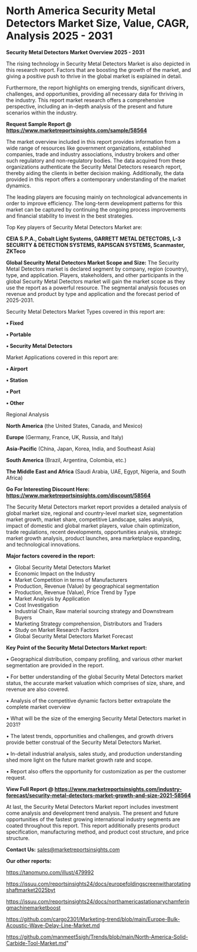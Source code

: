 # North America Security Metal Detectors Market Size, Value, CAGR, Analysis 2025 - 2031

<Strong> Security Metal Detectors Market Overview 2025 - 2031</strong>

The rising technology in Security Metal Detectors Market is also depicted in this research report. Factors that are boosting the growth of the market, and giving a positive push to thrive in the global market is explained in detail.

Furthermore, the report highlights on emerging trends, significant drivers, challenges, and opportunities, providing all necessary data for thriving in the industry. This report market research offers a comprehensive perspective, including an in-depth analysis of the present and future scenarios within the industry.

<strong>Request Sample Report @ <a href=https://www.marketreportsinsights.com/sample/58564>https://www.marketreportsinsights.com/sample/58564</a></strong>

The market overview included in this report provides information from a wide range of resources like government organizations, established companies, trade and industry associations, industry brokers and other such regulatory and non-regulatory bodies. The data acquired from these organizations authenticate the Security Metal Detectors research report, thereby aiding the clients in better decision making. Additionally, the data provided in this report offers a contemporary understanding of the market dynamics.

The leading players are focusing mainly on technological advancements in order to improve efficiency. The long-term development patterns for this market can be captured by continuing the ongoing process improvements and financial stability to invest in the best strategies.

Top Key players of Security Metal Detectors Market are:

<strong>CEIA S.P.A., Cobalt Light Systems, GARRETT METAL DETECTORS, L-3 SECURITY & DETECTION SYSTEMS, RAPISCAN SYSTEMS, Scanmaster, ZKTeco</strong>

<strong><b>Global Security Metal Detectors Market Scope and Size:</b></strong>
The Security Metal Detectors market is declared segment by company, region (country), type, and application. Players, stakeholders, and other participants in the global Security Metal Detectors market will gain the market scope as they use the report as a powerful resource. The segmental analysis focuses on revenue and product by type and application and the forecast period of 2025-2031.

Security Metal Detectors Market Types covered in this report are:

<strong>• Fixed

• Portable

• Security Metal Detectors</strong>

Market Applications covered in this report are:

<strong>• Airport

• Station

• Port

• Other</strong> 

Regional Analysis

<strong>North America</strong> (the United States, Canada, and Mexico)

<strong>Europe</strong> (Germany, France, UK, Russia, and Italy)

<strong>Asia-Pacific</strong> (China, Japan, Korea, India, and Southeast Asia)

<strong>South America</strong> (Brazil, Argentina, Colombia, etc.)

<strong>The Middle East and Africa</strong> (Saudi Arabia, UAE, Egypt, Nigeria, and South Africa)

<strong>Go For Interesting Discount Here: <a href=https://www.marketreportsinsights.com/discount/58564>https://www.marketreportsinsights.com/discount/58564</a></strong>

The Security Metal Detectors market report provides a detailed analysis of global market size, regional and country-level market size, segmentation market growth, market share, competitive Landscape, sales analysis, impact of domestic and global market players, value chain optimization, trade regulations, recent developments, opportunities analysis, strategic market growth analysis, product launches, area marketplace expanding, and technological innovations.

<strong><b>Major factors covered in the report:</b></strong>
<ul>
  <li>Global Security Metal Detectors Market </li>
  <li>Economic Impact on the Industry</li>
  <li>Market Competition in terms of Manufacturers</li>
  <li>Production, Revenue (Value) by geographical segmentation</li>
  <li>Production, Revenue (Value), Price Trend by Type</li>
  <li>Market Analysis by Application</li>
  <li>Cost Investigation</li>
  <li>Industrial Chain, Raw material sourcing strategy and Downstream Buyers</li>
  <li>Marketing Strategy comprehension, Distributors and Traders</li>
  <li>Study on Market Research Factors</li>
  <li>Global Security Metal Detectors Market Forecast</li>
</ul>

<strong><b>Key Point of the Security Metal Detectors Market report:</b></strong>

• Geographical distribution, company profiling, and various other market segmentation are provided in the report.

• For better understanding of the global Security Metal Detectors market status, the accurate market valuation which comprises of size, share, and revenue are also covered.

• Analysis of the competitive dynamic factors better extrapolate the complete market overview

• What will be the size of the emerging Security Metal Detectors market in 2031?

• The latest trends, opportunities and challenges, and growth drivers provide better construal of the Security Metal Detectors Market.

• In-detail industrial analysis, sales study, and production understanding shed more light on the future market growth rate and scope.

• Report also offers the opportunity for customization as per the customer request.

<strong><b>View Full Report @ <a href=https://www.marketreportsinsights.com/industry-forecast/security-metal-detectors-market-growth-and-size-2021-58564>https://www.marketreportsinsights.com/industry-forecast/security-metal-detectors-market-growth-and-size-2021-58564</a></b></strong>


At last, the Security Metal Detectors Market report includes investment come analysis and development trend analysis. The present and future opportunities of the fastest growing international industry segments are coated throughout this report. This report additionally presents product specification, manufacturing method, and product cost structure, and price structure.

<strong>Contact Us:</strong>
sales@marketreportsinsights.com

<strong>Our other reports:</strong>

<a href=https://tanomuno.com/illust/479992>https://tanomuno.com/illust/479992</a>

<a href=https://issuu.com/reportsinsights24/docs/europefoldingscreenwitharotatingshaftmarket2025byt>https://issuu.com/reportsinsights24/docs/europefoldingscreenwitharotatingshaftmarket2025byt</a>

<a href=https://issuu.com/reportsinsights24/docs/northamericastationarychamferingmachinemarketboost>https://issuu.com/reportsinsights24/docs/northamericastationarychamferingmachinemarketboost</a>

<a href=https://github.com/cargo2301/Marketing-trend/blob/main/Europe-Bulk-Acoustic-Wave-Delay-Line-Market.md>https://github.com/cargo2301/Marketing-trend/blob/main/Europe-Bulk-Acoustic-Wave-Delay-Line-Market.md</a>

<a href=https://github.com/manmeet5sigh/Trends/blob/main/North-America-Solid-Carbide-Tool-Market.md>https://github.com/manmeet5sigh/Trends/blob/main/North-America-Solid-Carbide-Tool-Market.md</a>"
